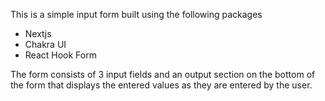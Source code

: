 This is a simple input form built using the following packages

- Nextjs
- Chakra UI
- React Hook Form

The form consists of 3 input fields and an output section on the bottom of the form that displays the entered values as they are entered by the user.
